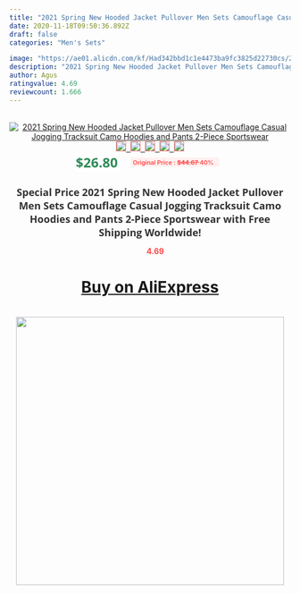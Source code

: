 ```yaml
---
title: "2021 Spring New Hooded Jacket Pullover Men Sets Camouflage Casual Jogging Tracksuit Camo Hoodies and Pants 2-Piece  Sportswear"
date: 2020-11-18T09:50:36.892Z
draft: false
categories: "Men's Sets"

image: "https://ae01.alicdn.com/kf/Had342bbd1c1e4473ba9fc3825d22730cs/2021-Spring-New-Hooded-Jacket-Pullover-Men-Sets-Camouflage-Casual-Jogging-Tracksuit-Camo-Hoodies-and-Pants.jpg"
description: "2021 Spring New Hooded Jacket Pullover Men Sets Camouflage Casual Jogging Tracksuit Camo Hoodies and Pants 2-Piece  Sportswear"
author: Agus
ratingvalue: 4.69
reviewcount: 1.666
---
```

<br>
<div style="text-align: center;">
<a href="https://s.click.aliexpress.com/e/_A5WPJr" target="_blank" rel="nofollow noopener noreferrer"><img alt="2021 Spring New Hooded Jacket Pullover Men Sets Camouflage Casual Jogging Tracksuit Camo Hoodies and Pants 2-Piece  Sportswear" class="magnifier-image" src="https://ae01.alicdn.com/kf/Had342bbd1c1e4473ba9fc3825d22730cs/2021-Spring-New-Hooded-Jacket-Pullover-Men-Sets-Camouflage-Casual-Jogging-Tracksuit-Camo-Hoodies-and-Pants.jpg_640x640.jpg">
<br>
<img style="border:1px solid salmon" src="https://ae01.alicdn.com/kf/Had342bbd1c1e4473ba9fc3825d22730cs/2021-Spring-New-Hooded-Jacket-Pullover-Men-Sets-Camouflage-Casual-Jogging-Tracksuit-Camo-Hoodies-and-Pants.jpg_120x120.jpg">&nbsp;&nbsp;<img style="border:1px solid salmon" src="https://ae01.alicdn.com/kf/H13fa00977fd24474bb278be7dc848026t/2021-Spring-New-Hooded-Jacket-Pullover-Men-Sets-Camouflage-Casual-Jogging-Tracksuit-Camo-Hoodies-and-Pants.jpg_120x120.jpg">&nbsp;&nbsp;<img style="border:1px solid salmon" src="https://ae01.alicdn.com/kf/Hd98756e67e0d45c4b7528ab4f3c62a12X/2021-Spring-New-Hooded-Jacket-Pullover-Men-Sets-Camouflage-Casual-Jogging-Tracksuit-Camo-Hoodies-and-Pants.jpg_120x120.jpg">&nbsp;&nbsp;<img style="border:1px solid salmon" src="https://ae01.alicdn.com/kf/H3473e0cf98a046a4a560e4a53d3d6a89a/2021-Spring-New-Hooded-Jacket-Pullover-Men-Sets-Camouflage-Casual-Jogging-Tracksuit-Camo-Hoodies-and-Pants.jpg_120x120.jpg">&nbsp;&nbsp;<img style="border:1px solid salmon" src="https://ae01.alicdn.com/kf/Hedd2142fa5654e70b5f5d023b9591adcY/2021-Spring-New-Hooded-Jacket-Pullover-Men-Sets-Camouflage-Casual-Jogging-Tracksuit-Camo-Hoodies-and-Pants.jpg_120x120.jpg"></a></div><br0>
<div style="text-align: center;"><span style="background-color: white; border: 0px; box-sizing: border-box; color: seagreen; display: inline-block; font-family: &quot;open sans&quot; , &quot;arial&quot; , &quot;helvetica&quot; , sans-serif , &quot;heiti&quot;; font-size: 24px; font-stretch: inherit; font-weight: 700; line-height: inherit; margin: 0px 10px 0px 0px; padding: 0px; vertical-align: middle;">$26.80 </span>
<span style="background: rgb(255 , 241 , 241); border-radius: 3px; border: 0px; box-sizing: border-box; color: #ff4747; display: inline-block; font-family: inherit; font-size: 12px; font-stretch: inherit; font-style: inherit; font-variant: inherit; font-weight: 600; line-height: inherit; margin: 0px; padding: 2px 5px; transform: scale(0.9); vertical-align: middle;">Original Price : <b style="text-decoration: line-through;">$44.67 </b> 40%&nbsp;&nbsp;</span></div>
<h1 style="color: #333333; display: inline-block; font-family: &quot;open sans&quot; , &quot;arial&quot; , &quot;helvetica&quot; , sans-serif , &quot;heiti&quot;; font-size: 18px; font-stretch: inherit; font-weight: 700; text-align: center;">Special Price 2021 Spring New Hooded Jacket Pullover Men Sets Camouflage Casual Jogging Tracksuit Camo Hoodies and Pants 2-Piece  Sportswear with Free Shipping Worldwide!</h1>
<div style="color: #ff4747; text-align: center;">
<img src="https://4.bp.blogspot.com/-M0ZcTcb-5uY/XleCXlxnR4I/AAAAAAAAAEc/OrjgMkXV1oMQFaCRZj5HQwOCBcu3w1FegCPcBGAYYCw/s1600/star.png" style="height: 15px;">&nbsp;<b>4.69</b></div>
<div class="button_cont" align="center"><a class="buynow_a" href="https://s.click.aliexpress.com/e/_A5WPJr" target="_blank" rel="nofollow noopener noreferrer"><H1>Buy on AliExpress</H1></a></div><br>
<div class="separator" style="clear: both; text-align: center;">
<img src="https://lh3.googleusercontent.com/-pTy5HemUv9M/XlePHvY0dAI/AAAAAAAAAE4/0nX5iRUoIWY8eMW9Dpxeirr157OZliDIgCLcBGAsYHQ/s1600/badge.gif" width="480">
</div>
